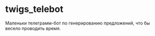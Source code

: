 # twigs_telebot

Маленьки телеграмм-бот по генерированию предложений, что бы весело проводить время.
